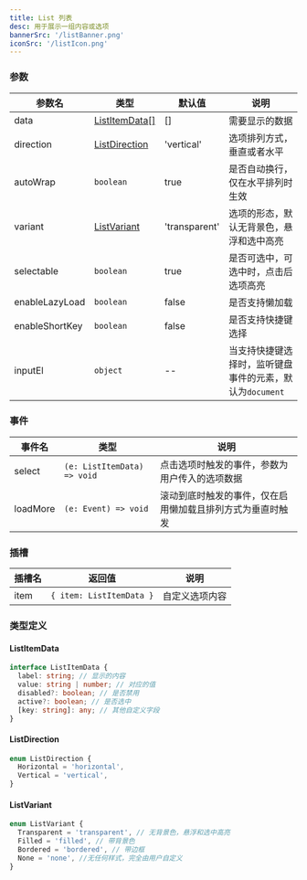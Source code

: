```yaml
---
title: List 列表
desc: 用于展示一组内容或选项
bannerSrc: '/listBanner.png'
iconSrc: '/listIcon.png'
---
```


### 参数

| 参数名         | 类型                            | 默认值        | 说明                                                     |
| -------------- | ------------------------------- | ------------- | -------------------------------------------------------- |
| data           | [ListItemData[]](#listitemdata) | []            | 需要显示的数据                                           |
| direction      | [ListDirection](#listdirection) | 'vertical'    | 选项排列方式，垂直或者水平                               |
| autoWrap       | `boolean`                       | true          | 是否自动换行，仅在水平排列时生效                         |
| variant        | [ListVariant](#listvariant)     | 'transparent' | 选项的形态，默认无背景色，悬浮和选中高亮                 |
| selectable     | `boolean`                       | true          | 是否可选中，可选中时，点击后选项高亮                     |
| enableLazyLoad | `boolean`                       | false         | 是否支持懒加载                                           |
| enableShortKey | `boolean`                       | false         | 是否支持快捷键选择                                       |
| inputEl        | `object`                        | --            | 当支持快捷键选择时，监听键盘事件的元素，默认为`document` |

### 事件

| 事件名   | 类型                        | 说明                                                       |
| -------- | --------------------------- | ---------------------------------------------------------- |
| select   | `(e: ListItemData) => void` | 点击选项时触发的事件，参数为用户传入的选项数据             |
| loadMore | `(e: Event) => void`        | 滚动到底时触发的事件，仅在启用懒加载且排列方式为垂直时触发 |

### 插槽

| 插槽名 | 返回值                   | 说明           |
| ------ | ------------------------ | -------------- |
| item   | `{ item: ListItemData }` | 自定义选项内容 |

### 类型定义

#### ListItemData

```ts
interface ListItemData {
  label: string; // 显示的内容
  value: string | number; // 对应的值
  disabled?: boolean; // 是否禁用
  active?: boolean; // 是否选中
  [key: string]: any; // 其他自定义字段
}
```

#### ListDirection

```ts
enum ListDirection {
  Horizontal = 'horizontal',
  Vertical = 'vertical',
}
```

#### ListVariant

```ts
enum ListVariant {
  Transparent = 'transparent', // 无背景色，悬浮和选中高亮
  Filled = 'filled', // 带背景色
  Bordered = 'bordered', // 带边框
  None = 'none', //无任何样式，完全由用户自定义
}
```
